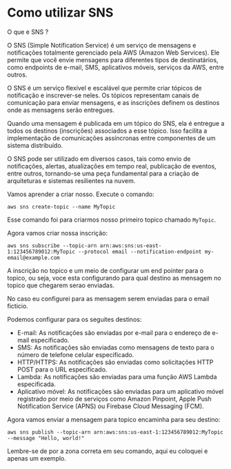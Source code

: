 # Como utilizar SNS

O que e SNS ?

O SNS (Simple Notification Service) é um serviço de mensagens e notificações totalmente 
gerenciado pela AWS (Amazon Web Services). Ele permite que você envie mensagens para 
diferentes tipos de destinatários, como endpoints de e-mail, SMS, aplicativos móveis, 
serviços da AWS, entre outros.

O SNS é um serviço flexível e escalável que permite criar tópicos de notificação e 
inscrever-se neles. Os tópicos representam canais de comunicação para enviar mensagens, e as 
inscrições definem os destinos onde as mensagens serão entregues.

Quando uma mensagem é publicada em um tópico do SNS, ela é entregue a todos os destinos 
(inscrições) associados a esse tópico. Isso facilita a implementação de comunicações 
assíncronas entre componentes de um sistema distribuído.

O SNS pode ser utilizado em diversos casos, tais como envio de notificações, alertas, 
atualizações em tempo real, publicação de eventos, entre outros, tornando-se uma peça 
fundamental para a criação de arquiteturas e sistemas resilientes na nuvem.

Vamos aprender a criar nosso. Execute o comando:

``aws sns create-topic --name MyTopic``

Esse comando foi para criarmos nosso primeiro topico chamado ``MyTopic``.

Agora vamos criar nossa inscrição:

``aws sns subscribe --topic-arn arn:aws:sns:us-east-1:123456789012:MyTopic --protocol email --notification-endpoint my-email@example.com``

A inscrição no topico e um meio de configurar um end pointer para o topico, ou seja, voce
esta configurando para qual destino as mensagem no topico que chegarem serao enviadas.

No caso eu configurei para as mensagem serem enviadas para o email ficticio.

Podemos configurar para os seguites destinos:

- E-mail: As notificações são enviadas por e-mail para o endereço de e-mail especificado.
- SMS: As notificações são enviadas como mensagens de texto para o número de telefone celular especificado.
- HTTP/HTTPS: As notificações são enviadas como solicitações HTTP POST para o URL especificado.
- Lambda: As notificações são enviadas para uma função AWS Lambda especificada.
- Aplicativo móvel: As notificações são enviadas para um aplicativo móvel registrado por meio de serviços como Amazon Pinpoint, Apple Push Notification Service (APNS) ou Firebase Cloud Messaging (FCM).

Agora vamos enviar a mensagem para topico encaminha para seu destino:

``aws sns publish --topic-arn arn:aws:sns:us-east-1:123456789012:MyTopic --message "Hello, world!"``

Lembre-se de por a zona correta em seu comando, aqui eu coloquei e apenas um exemplo.
